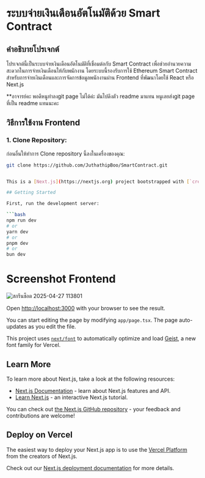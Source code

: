# ระบบจ่ายเงินเดือนอัตโนมัติด้วย Smart Contract

## คำอธิบายโปรเจกต์
โปรเจกต์นี้เป็นระบบจ่ายเงินเดือนอัตโนมัติที่เชื่อมต่อกับ Smart Contract เพื่อช่วยอำนวยความสะดวกในการจ่ายเงินเดือนให้กับพนักงาน โดยระบบนี้รองรับการใช้ Ethereum Smart Contract สำหรับการจ่ายเงินเดือนและการจัดการข้อมูลพนักงานผ่าน Frontend ที่พัฒนาโดยใช้ React หรือ Next.js

**อาจารย์คะ พอดีหนูทำลงgit page ไม่ได้ค่ะ มันไปดึงตัว readme มาแทน หนูเลยส่งgit page ที่เป็น readme แทนนะคะ

## วิธีการใช้งาน Frontend

### 1. **Clone Repository:**
   ก่อนอื่นให้ทำการ Clone repository นี้ลงในเครื่องของคุณ:
   ```bash
   git clone https://github.com/JuthathipBoo/SmartContract.git


This is a [Next.js](https://nextjs.org) project bootstrapped with [`create-next-app`](https://nextjs.org/docs/app/api-reference/cli/create-next-app).

## Getting Started

First, run the development server:

```bash
npm run dev
# or
yarn dev
# or
pnpm dev
# or
bun dev
```

# Screenshot Frontend
![สกรีนช็อต 2025-04-27 113801](https://github.com/user-attachments/assets/fba4e845-25d7-4a9a-8d21-111764cb5b45)

Open [http://localhost:3000](http://localhost:3000) with your browser to see the result.

You can start editing the page by modifying `app/page.tsx`. The page auto-updates as you edit the file.

This project uses [`next/font`](https://nextjs.org/docs/app/building-your-application/optimizing/fonts) to automatically optimize and load [Geist](https://vercel.com/font), a new font family for Vercel.

## Learn More

To learn more about Next.js, take a look at the following resources:

- [Next.js Documentation](https://nextjs.org/docs) - learn about Next.js features and API.
- [Learn Next.js](https://nextjs.org/learn) - an interactive Next.js tutorial.

You can check out [the Next.js GitHub repository](https://github.com/vercel/next.js) - your feedback and contributions are welcome!

## Deploy on Vercel

The easiest way to deploy your Next.js app is to use the [Vercel Platform](https://vercel.com/new?utm_medium=default-template&filter=next.js&utm_source=create-next-app&utm_campaign=create-next-app-readme) from the creators of Next.js.

Check out our [Next.js deployment documentation](https://nextjs.org/docs/app/building-your-application/deploying) for more details.
